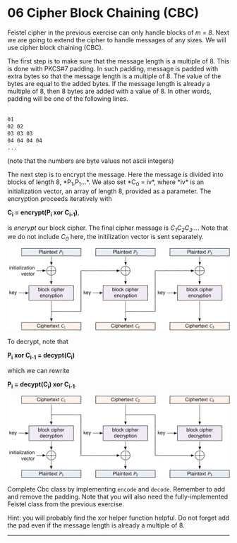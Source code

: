 
# 06 Cipher Block Chaining (CBC)

Feistel cipher in the previous exercise can only handle blocks of *m = 8*. Next we are going to extend the cipher
to handle messages of any sizes.
We will use cipher block chaining (CBC).

<p>The first step is to make sure that the message length is a multiple of 8.
This is done with PKCS#7 padding. In such padding, message is padded with extra bytes
so that the message length is a multiple of 8. The value of the bytes are equal to the added bytes. If the message length
is already a multiple of 8, then 8 bytes are added with a value of 8. In other words, padding will be one of the
following lines.</p>

<div class="gatsby-highlight" data-language="rest"><pre class="language-rest"><code class="language-rest">
01
02 02
03 03 03
04 04 04 04 
...</code></pre></div>

<p>(note that the numbers are byte values not ascii integers)</p>
The next step is to encrypt the message.
Here the message is divided into blocks of length 8, *P<sub>1</sub>,P<sub>1</sub>...*.
We also set *C<sub>0</sub> = iv*, where *iv* is an initialization vector, an array of length 8, provided as a parameter.
The encryption proceeds iteratively with

**C<sub>i</sub> = encrypt(P<sub>i</sub> xor C<sub>i-1</sub>)**,

is *encrypt* our block cipher. The final cipher message is *C<sub>1</sub>C<sub>2</sub>C<sub>3</sub>...*. Note that we do not include *C<sub>0</sub>* here, the initilization vector is sent separately.   


<img src="./cbcencrypt.svg" alt="CBC encrypt">     

<p>To decrypt, note that</p>

**P<sub>i</sub> xor C<sub>i-1</sub> = decypt(C<sub>i</sub>)**

<p>which we can rewrite</p>


**P<sub>i</sub>  = decypt(C<sub>i</sub>) xor C<sub>i-1</sub>**.   


<img src="./cbcdecrypt.svg" alt="CBC decrypt">    

<p>Complete Cbc class by implementing <code class="language-text">encode</code> and <code class="language-text">decode</code>. Remember to add and remove the padding.
Note that you will also need the fully-implemented Feistel class from the previous exercise.</p><p>Hint: you will probably find the xor helper function helpful. Do not forget add the pad even if the message length is already a multiple of 8.</p>

---

